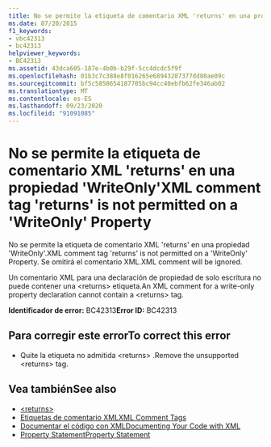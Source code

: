```yaml
---
title: No se permite la etiqueta de comentario XML 'returns' en una propiedad 'WriteOnly'
ms.date: 07/20/2015
f1_keywords:
- vbc42313
- bc42313
helpviewer_keywords:
- BC42313
ms.assetid: 43dca605-187e-4b0b-b29f-5cc4dcdc5f9f
ms.openlocfilehash: 01b3c7c388e8f016265e68943287377dd80ae09c
ms.sourcegitcommit: bf5c5850654187705bc94cc40ebfb62fe346ab02
ms.translationtype: MT
ms.contentlocale: es-ES
ms.lasthandoff: 09/23/2020
ms.locfileid: "91091085"
---
```

# <a name="xml-comment-tag-returns-is-not-permitted-on-a-writeonly-property"></a><span data-ttu-id="29242-102">No se permite la etiqueta de comentario XML 'returns' en una propiedad 'WriteOnly'</span><span class="sxs-lookup"><span data-stu-id="29242-102">XML comment tag 'returns' is not permitted on a 'WriteOnly' Property</span></span>

<span data-ttu-id="29242-103">No se permite la etiqueta de comentario XML 'returns' en una propiedad 'WriteOnly'.</span><span class="sxs-lookup"><span data-stu-id="29242-103">XML comment tag 'returns' is not permitted on a 'WriteOnly' Property.</span></span> <span data-ttu-id="29242-104">Se omitirá el comentario XML.</span><span class="sxs-lookup"><span data-stu-id="29242-104">XML comment will be ignored.</span></span>  
  
 <span data-ttu-id="29242-105">Un comentario XML para una declaración de propiedad de solo escritura no puede contener una \<returns> etiqueta.</span><span class="sxs-lookup"><span data-stu-id="29242-105">An XML comment for a write-only property declaration cannot contain a \<returns> tag.</span></span>  
  
 <span data-ttu-id="29242-106">**Identificador de error:** BC42313</span><span class="sxs-lookup"><span data-stu-id="29242-106">**Error ID:** BC42313</span></span>  
  
## <a name="to-correct-this-error"></a><span data-ttu-id="29242-107">Para corregir este error</span><span class="sxs-lookup"><span data-stu-id="29242-107">To correct this error</span></span>  
  
- <span data-ttu-id="29242-108">Quite la etiqueta no admitida \<returns> .</span><span class="sxs-lookup"><span data-stu-id="29242-108">Remove the unsupported \<returns> tag.</span></span>  
  
## <a name="see-also"></a><span data-ttu-id="29242-109">Vea también</span><span class="sxs-lookup"><span data-stu-id="29242-109">See also</span></span>

- [\<returns>](../language-reference/xmldoc/returns.md)
- [<span data-ttu-id="29242-110">Etiquetas de comentario XML</span><span class="sxs-lookup"><span data-stu-id="29242-110">XML Comment Tags</span></span>](../language-reference/xmldoc/index.md)
- [<span data-ttu-id="29242-111">Documentar el código con XML</span><span class="sxs-lookup"><span data-stu-id="29242-111">Documenting Your Code with XML</span></span>](../programming-guide/program-structure/documenting-your-code-with-xml.md)
- [<span data-ttu-id="29242-112">Property Statement</span><span class="sxs-lookup"><span data-stu-id="29242-112">Property Statement</span></span>](../language-reference/statements/property-statement.md)
